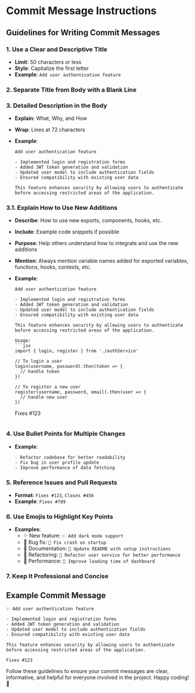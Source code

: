 # Commit Message Instructions

## Guidelines for Writing Commit Messages

### 1. Use a Clear and Descriptive Title
- **Limit**: 50 characters or less
- **Style**: Capitalize the first letter
- **Example**: `Add user authentication feature`

### 2. Separate Title from Body with a Blank Line

### 3. Detailed Description in the Body
- **Explain**: What, Why, and How
- **Wrap**: Lines at 72 characters

- **Example**:
    ```
    Add user authentication feature

    - Implemented login and registration forms
    - Added JWT token generation and validation
    - Updated user model to include authentication fields
    - Ensured compatibility with existing user data

    This feature enhances security by allowing users to authenticate
    before accessing restricted areas of the application.
    ```

### 3.1. Explain How to Use New Additions
- **Describe**: How to use new exports, components, hooks, etc.
- **Include**: Example code snippets if possible
- **Purpose**: Help others understand how to integrate and use the new additions
- **Mention**: Always mention variable names added for exported variables, functions, hooks, contexts, etc.

- **Example**:
    ```
    Add user authentication feature

    - Implemented login and registration forms
    - Added JWT token generation and validation
    - Updated user model to include authentication fields
    - Ensured compatibility with existing user data

    This feature enhances security by allowing users to authenticate
    before accessing restricted areas of the application.

    Usage:
    ```jsx
    import { login, register } from './authService'

    // To login a user
    login(username, password).then(token => {
      // handle token
    })

    // To register a new user
    register(username, password, email).then(user => {
      // handle new user
    })
    ```

    Fixes #123
    ```

### 4. Use Bullet Points for Multiple Changes
- **Example**:
    ```
    - Refactor codebase for better readability
    - Fix bug in user profile update
    - Improve performance of data fetching
    ```

### 5. Reference Issues and Pull Requests
- **Format**: `Fixes #123`, `Closes #456`
- **Example**: `Fixes #789`

### 6. Use Emojis to Highlight Key Points
- **Examples**:
    - ✨ New feature: `✨ Add dark mode support`
    - 🐛 Bug fix: `🐛 Fix crash on startup`
    - 📝 Documentation: `📝 Update README with setup instructions`
    - 🔧 Refactoring: `🔧 Refactor user service for better performance`
    - 🚀 Performance: `🚀 Improve loading time of dashboard`

### 7. Keep It Professional and Concise

## Example Commit Message

```
✨ Add user authentication feature

- Implemented login and registration forms
- Added JWT token generation and validation
- Updated user model to include authentication fields
- Ensured compatibility with existing user data

This feature enhances security by allowing users to authenticate
before accessing restricted areas of the application.

Fixes #123
```

Follow these guidelines to ensure your commit messages are clear, informative, and helpful for everyone involved in the project. Happy coding! 🚀